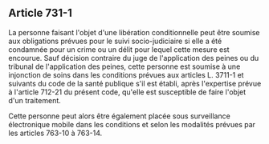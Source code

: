 Article 731-1
----
La personne faisant l'objet d'une libération conditionnelle peut être soumise
aux obligations prévues pour le suivi socio-judiciaire si elle a été condamnée
pour un crime ou un délit pour lequel cette mesure est encourue. Sauf décision
contraire du juge de l'application des peines ou du tribunal de l'application
des peines, cette personne est soumise à une injonction de soins dans les
conditions prévues aux articles L. 3711-1 et suivants du code de la santé
publique s'il est établi, après l'expertise prévue à l'article 712-21 du présent
code, qu'elle est susceptible de faire l'objet d'un traitement.

Cette personne peut alors être également placée sous surveillance électronique
mobile dans les conditions et selon les modalités prévues par les articles
763-10 à 763-14.
